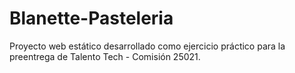 # Blanette-Pasteleria
Proyecto web estático desarrollado como ejercicio práctico para la preentrega de Talento Tech - Comisión 25021.
